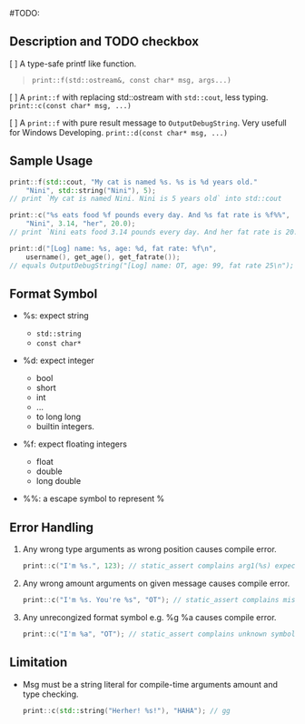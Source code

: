 #TODO:

## Description and TODO checkbox

[ ] A type-safe printf like function.
> `print::f(std::ostream&, const char* msg, args...)`

[ ] A `print::f` with replacing std::ostream with `std::cout`, less typing.
`print::c(const char* msg, ...)`

[ ] A `print::f` with pure result message to `OutputDebugString`. Very usefull for Windows Developing.
`print::d(const char* msg, ...)`

## Sample Usage

``` cpp
print::f(std::cout, "My cat is named %s. %s is %d years old." 
    "Nini", std::string("Nini"), 5);
// print `My cat is named Nini. Nini is 5 years old` into std::cout

print::c("%s eats food %f pounds every day. And %s fat rate is %f%%",
    "Nini", 3.14, "her", 20.0);
// print `Nini eats food 3.14 pounds every day. And her fat rate is 20.0%` on std::cout 

print::d("[Log] name: %s, age: %d, fat rate: %f\n",
    username(), get_age(), get_fatrate());
// equals OutputDebugString("[Log] name: OT, age: 99, fat rate 25\n");
```

## Format Symbol

 - %s: expect string 
    - `std::string`
    - `const char*`

 - %d: expect integer
    - bool
    - short
    - int
    - ...
    - to long long 
    - builtin integers.

 - %f: expect floating integers
    - float
    - double
    - long double

 - %%: a escape symbol to represent %


## Error Handling

1. Any wrong type arguments as wrong position causes compile error.

    ``` cpp
    print::c("I'm %s.", 123); // static_assert complains arg1(%s) expects string
    ```

2. Any wrong amount arguments on given message causes compile error.
    
    ``` cpp
    print::c("I'm %s. You're %s", "OT"); // static_assert complains missing arg2.
    ```

3. Any unrecongized format symbol e.g. %g %a causes compile error.

    ``` cpp
    print::c("I'm %a", "OT"); // static_assert complains unknown symbol
    ```

## Limitation
  
  - Msg must be a string literal for compile-time arguments amount and type checking.

    ``` cpp
    print::c(std::string("Herher! %s!"), "HAHA"); // gg

    ```
